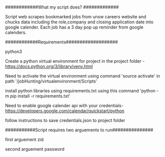 ############What my script does? #############


Script web scrapes bookmarked jobs from unsw careers website and chucks data including the role,company and closing application date into
google calender. Each job has a 3 day pop up reminder from google calenders.




############Requirements###################

python3 

Create a python virtual environment for project in the project folder - https://docs.python.org/3/library/venv.html

Need to activate the virtual environment using command 'source activate' in path '/jobHunting/virtualenvironment/Scripts'

install python libraries using requirements.txt using this command 'python -m pip install -r requirements.txt'

Need to enable google calender api with your credentials- https://developers.google.com/calendar/quickstart/python 

follow instructions to save credentials.json to project folder 








###########Script requires two arguements to run############### 

first arguement zid 

second arguement password 


